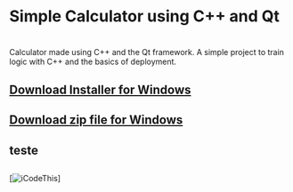 # Simple Calculator using C++ and Qt <h1>
Calculator made using C++ and the Qt framework. A simple project to train logic with C++ and the basics of deployment.

[Download Installer for Windows](https://t.ly/qwDlF)
---
[Download zip file for Windows](https://t.ly/9pDlJ)
---
## teste <h2>
[![iCodeThis](https://i.im.ge/2024/11/09/kJP0Pa.calc.png)]
